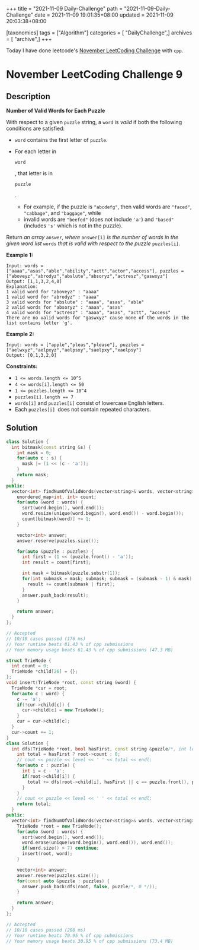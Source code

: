 +++
title = "2021-11-09 Daily-Challenge"
path = "2021-11-09-Daily-Challenge"
date = 2021-11-09 19:01:35+08:00
updated = 2021-11-09 20:03:38+08:00

[taxonomies]
tags = ["Algorithm"]
categories = [ "DailyChallenge",]
archives = [ "archive",]
+++

Today I have done leetcode's [November LeetCoding Challenge](https://leetcode.com/problems/number-of-valid-words-for-each-puzzle/) with `cpp`.

<!-- more -->

# November LeetCoding Challenge 9

## Description

**Number of Valid Words for Each Puzzle**

With respect to a given `puzzle` string, a `word` is *valid* if both the following conditions are satisfied:

- `word` contains the first letter of `puzzle`.

- For each letter in

   

  ```
  word
  ```

  , that letter is in

   

  ```
  puzzle
  ```

  .

  - For example, if the puzzle is `"abcdefg"`, then valid words are `"faced"`, `"cabbage"`, and `"baggage"`, while
  - invalid words are `"beefed"` (does not include `'a'`) and `"based"` (includes `'s'` which is not in the puzzle).

Return *an array* `answer`*, where* `answer[i]` *is the number of words in the given word list* `words` *that is valid with respect to the puzzle* `puzzles[i]`.

 

**Example 1:**

```
Input: words = ["aaaa","asas","able","ability","actt","actor","access"], puzzles = ["aboveyz","abrodyz","abslute","absoryz","actresz","gaswxyz"]
Output: [1,1,3,2,4,0]
Explanation: 
1 valid word for "aboveyz" : "aaaa" 
1 valid word for "abrodyz" : "aaaa"
3 valid words for "abslute" : "aaaa", "asas", "able"
2 valid words for "absoryz" : "aaaa", "asas"
4 valid words for "actresz" : "aaaa", "asas", "actt", "access"
There are no valid words for "gaswxyz" cause none of the words in the list contains letter 'g'.
```

**Example 2:**

```
Input: words = ["apple","pleas","please"], puzzles = ["aelwxyz","aelpxyz","aelpsxy","saelpxy","xaelpsy"]
Output: [0,1,3,2,0]
```

 

**Constraints:**

- `1 <= words.length <= 10^5`
- `4 <= words[i].length <= 50`
- `1 <= puzzles.length <= 10^4`
- `puzzles[i].length == 7`
- `words[i]` and `puzzles[i]` consist of lowercase English letters.
- Each `puzzles[i] `does not contain repeated characters.

## Solution

``` cpp
class Solution {
  int bitmask(const string &s) {
    int mask = 0;
    for(auto c : s) {
      mask |= (1 << (c - 'a'));
    }
    return mask;
  }
public:
  vector<int> findNumOfValidWords(vector<string>& words, vector<string>& puzzles) {
    unordered_map<int, int> count;
    for(auto &word : words) {
      sort(word.begin(), word.end());
      word.resize(unique(word.begin(), word.end()) - word.begin());
      count[bitmask(word)] += 1;
    }

    vector<int> answer;
    answer.reserve(puzzles.size());

    for(auto &puzzle : puzzles) {
      int first = (1 << (puzzle.front() - 'a'));
      int result = count[first];

      int mask = bitmask(puzzle.substr(1));
      for(int submask = mask; submask; submask = (submask - 1) & mask) {
        result += count[submask | first];
      }
      answer.push_back(result);
    }

    return answer;
  }
};

// Accepted
// 10/10 cases passed (176 ms)
// Your runtime beats 81.43 % of cpp submissions
// Your memory usage beats 61.43 % of cpp submissions (47.3 MB)
```

``` cpp
struct TrieNode {
  int count = 0;
  TrieNode *child[26] = {};
};
void insert(TrieNode *root, const string &word) {
  TrieNode *cur = root;
  for(auto c : word) {
    c -= 'a';
    if(!cur->child[c]) {
      cur->child[c] = new TrieNode();
    }
    cur = cur->child[c];
  }
  cur->count += 1;
}
class Solution {
  int dfs(TrieNode *root, bool hasFirst, const string &puzzle/*, int level */) {
    int total = hasFirst ? root->count : 0;
    // cout << puzzle << level << ' ' << total << endl;
    for(auto c : puzzle) {
      int i = c - 'a';
      if(root->child[i]) {
        total += dfs(root->child[i], hasFirst || c == puzzle.front(), puzzle/*, level + 1 */);
      }
    }
    // cout << puzzle << level << ' ' << total << endl;
    return total;
  }
public:
  vector<int> findNumOfValidWords(vector<string>& words, vector<string>& puzzles) {
    TrieNode *root = new TrieNode();
    for(auto &word : words) {
      sort(word.begin(), word.end());
      word.erase(unique(word.begin(), word.end()), word.end());
      if(word.size() > 7) continue;
      insert(root, word);
    }

    vector<int> answer;
    answer.reserve(puzzles.size());
    for(const auto &puzzle : puzzles) {
      answer.push_back(dfs(root, false, puzzle/*, 0 */));
    }

    return answer;
  }
};

// Accepted
// 10/10 cases passed (208 ms)
// Your runtime beats 70.95 % of cpp submissions
// Your memory usage beats 30.95 % of cpp submissions (73.4 MB)
```

